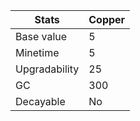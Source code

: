 | Stats          | Copper       |
|----------------|----------------|
| Base value     | 5              |
| Minetime       | 5              |
| Upgradability  | 25              |
| GC             | 300            |
| Decayable      | No           |